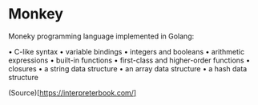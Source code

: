 # Monkey

Moneky programming language implemented in Golang:

• C-like syntax
• variable bindings
• integers and booleans
• arithmetic expressions
• built-in functions
• first-class and higher-order functions
• closures
• a string data structure
• an array data structure
• a hash data structure

(Source)[https://interpreterbook.com/]
